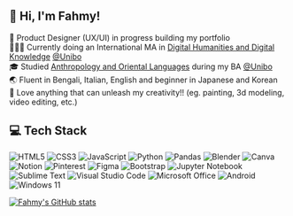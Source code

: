 ## 🥰 Hi, I'm Fahmy!​

🐣​ Product Designer (UX/UI) in progress building my portfolio<br/>
👩🏽‍💻 Currently doing an International MA in [Digital Humanities and Digital Knowledge](https://corsi.unibo.it/2cycle/DigitalHumanitiesKnowledge) [@Unibo](https://www.unibo.it/)<br/>
🎓 Studied [Anthropology and Oriental Languages](https://corsi.unibo.it/laurea/ScienzeAntropologiche) during my BA [@Unibo](https://www.unibo.it/)<br/>
🌏 Fluent in Bengali, Italian, English and beginner in Japanese and Korean<br/>
🎨​ Love anything that can unleash my creativity!! (eg. painting, 3d modeling, video editing, etc.)<br/>


<!-- tech stack from https://github.com/Ileriayo/markdown-badges --> 
## 💻 Tech Stack
![HTML5](https://img.shields.io/badge/html5-%23E34F26.svg?style=plastic&logo=html5&logoColor=white)
![CSS3](https://img.shields.io/badge/css3-%231572B6.svg?style=plastic&logo=css3&logoColor=white)
![JavaScript](https://img.shields.io/badge/javascript-%23323330.svg?style=plastic&logo=javascript&logoColor=%23F7DF1E)
![Python](https://img.shields.io/badge/python-3670A0?style=plastic&logo=python&logoColor=ffdd54)
![Pandas](https://img.shields.io/badge/pandas-%23150458.svg?style=plastic&logo=pandas&logoColor=white)
![Blender](https://img.shields.io/badge/blender-%23F5792A.svg?style=plastic&logo=blender&logoColor=white)
![Canva](https://img.shields.io/badge/Canva-%2300C4CC.svg?style=plastic&logo=Canva&logoColor=white)
![Notion](https://img.shields.io/badge/Notion-%23000000.svg?style=plastic&logo=notion&logoColor=white)
![Pinterest](https://img.shields.io/badge/Pinterest-%23E60023.svg?style=plastic&logo=Pinterest&logoColor=white)
![Figma](https://img.shields.io/badge/figma-%23F24E1E.svg?style=plastic&logo=figma&logoColor=white)
![Bootstrap](https://img.shields.io/badge/bootstrap-%238511FA.svg?style=plastic&logo=bootstrap&logoColor=white)
![Jupyter Notebook](https://img.shields.io/badge/jupyter-%23FA0F00.svg?style=plastic&logo=jupyter&logoColor=white)
![Sublime Text](https://img.shields.io/badge/sublime_text-%23575757.svg?style=plastic&logo=sublime-text&logoColor=important)
![Visual Studio Code](https://img.shields.io/badge/Visual%20Studio%20Code-0078d7.svg?style=plastic&logo=visual-studio-code&logoColor=white)
![Microsoft Office](https://img.shields.io/badge/Microsoft_Office-D83B01?style=plastic&logo=microsoft-office&logoColor=white)
![Android](https://img.shields.io/badge/Android-3DDC84?style=plastic&logo=android&logoColor=white)
![Windows 11](https://img.shields.io/badge/Windows%2011-%230079d5.svg?style=plastic&logo=Windows%2011&logoColor=white)


<!-- Github stats from https://github.com/anuraghazra/github-readme-stats -->
[![Fahmy's GitHub stats](https://github-readme-stats.vercel.app/api?username=Fahmyrose&show_icons=true&theme=jolly&bg_color=00000000&border_radius=30&rank_icon=github&text_bold=False)](https://github.com/anuraghazra/github-readme-stats)

<!-- Put Language stats + repo card from https://github.com/anuraghazra/github-readme-stats -->

